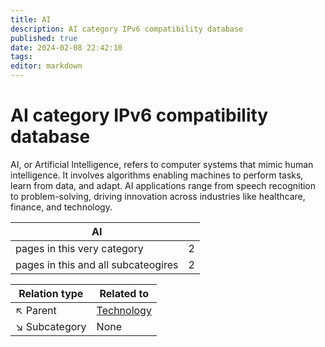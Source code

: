 ```yaml
---
title: AI
description: AI category IPv6 compatibility database
published: true
date: 2024-02-08 22:42:10 
tags:
editor: markdown
---
```


# AI category IPv6 compatibility database


AI, or Artificial Intelligence, refers to computer systems that mimic human intelligence. It involves algorithms enabling machines to perform tasks, learn from data, and adapt. AI applications range from speech recognition to problem-solving, driving innovation across industries like healthcare, finance, and technology.


| AI   |   |
| - | - |
| pages in this very category | 2 |
| pages in this and all subcateogires | 2 |

| Relation type | Related to |
| - | - |
| :arrow_upper_left: Parent | [Technology](../Technology) |
| :arrow_lower_right: Subcategory | None |